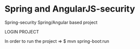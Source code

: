 # Spring and AngularJS-security
Spring-security Spring/Angular based project

LOGIN PROJECT

In order to run the project => $ mvn spring-boot:run
